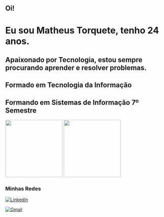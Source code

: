 ## Oi!

# Eu sou Matheus Torquete, tenho 24 anos.

## Apaixonado por Tecnologia, estou sempre procurando aprender e resolver problemas.

## 

## Formado em Tecnologia da Informação

## Formando em Sistemas de Informação 7º Semestre



<div>

  <img height="180em" src="https://github-readme-stats.vercel.app/api?username=MatheusTorquete&show_icons=true&theme=tokyonight"/>
  <img height="180em" src="https://github-readme-stats.vercel.app/api/top-langs/?username=MatheusTorquete&layout=compact&theme=tokyonight"/>
  
</div>


### Minhas Redes
[![LinkedIn](https://img.shields.io/badge/LinkedIn-0077B5?style=for-the-badge&logo=linkedin&logoColor=white)](https://www.linkedin.com/in/matheustorquete/)

[![Gmail](https://img.shields.io/badge/Gmail-D14836?style=for-the-badge&logo=gmail&logoColor=white)](matheuswe10@gmail.com)
